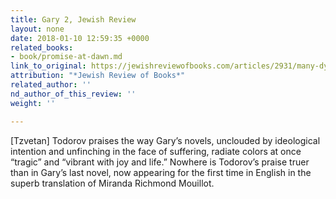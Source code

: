 ```yaml
---
title: Gary 2, Jewish Review
layout: none
date: 2018-01-10 12:59:35 +0000
related_books:
- book/promise-at-dawn.md
link_to_original: https://jewishreviewofbooks.com/articles/2931/many-dybbuks-romain-gary/
attribution: "*Jewish Review of Books*"
related_author: ''
nd_author_of_this_review: ''
weight: ''

---
```

\[Tzvetan\] Todorov praises the way Gary’s novels, unclouded by ideological intention and unfinching in the face of suffering, radiate colors at once “tragic” and “vibrant with joy and life.” Nowhere is Todorov’s praise truer than in Gary’s last novel, now appearing for the first time in English in the superb translation of Miranda Richmond Mouillot.